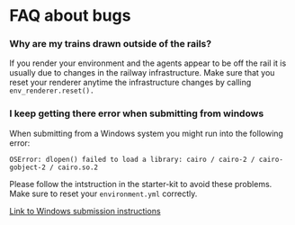 # FAQ about bugs

### Why are my trains drawn outside of the rails?
If you render your environment and the agents appear to be off the rail it is usually due to changes in the railway infrastructure. Make sure that you reset your renderer anytime the infrastructure changes by calling `env_renderer.reset().
`
### I keep getting there error when submitting from windows
When submitting from a Windows system you might run into the following error:
```
OSError: dlopen() failed to load a library: cairo / cairo-2 / cairo-gobject-2 / cairo.so.2
```

Please follow the intstruction in the starter-kit to avoid these problems. Make sure to reset your `environment.yml` correctly.

[Link to Windows submission instructions](https://github.com/AIcrowd/flatland-challenge-starter-kit/blob/master/windows_submission.md)
